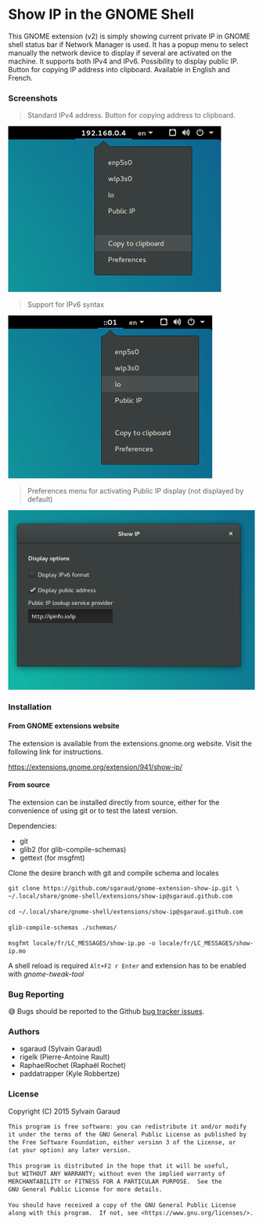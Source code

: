 # Show IP in the GNOME Shell

This GNOME extension (v2) is simply showing current private IP in
GNOME shell status bar if Network Manager is used.  It has a popup
menu to select manually the network device to display if several are
activated on the machine. It supports both IPv4 and IPv6. Possibility to 
display public IP. Button for copying IP address into clipboard. Available in English and French.

### Screenshots

> Standard IPv4 address. Button for copying address to clipboard.

![Show IP extension on GNOME shell, IPv4](show_ipv4_screenshot.png?raw=true
 "Show IPv4 GNOME extension")

> Support for IPv6 syntax

![Show IP extension on GNOME shell, IPv6 compatible](show_ipv6_screenshot.png?raw=true
 "Show IPv6 GNOME extension")

> Preferences menu for activating Public IP display (not displayed by default)

![Show IP extension preference menu](show_ip_pref_menu_screenshot.png?raw=true
 "Show IP pref menu GNOME extension")


### Installation

#### From GNOME extensions website

The extension is available from the
extensions.gnome.org website. Visit the following link for
instructions.

https://extensions.gnome.org/extension/941/show-ip/

#### From source

The extension can be installed directly from source,
either for the convenience of using git or to test the latest version.

Dependencies:
 * git
 * glib2 (for glib-compile-schemas)
 * gettext (for msgfmt)

Clone the desire branch with git and compile schema and locales 

    git clone https://github.com/sgaraud/gnome-extension-show-ip.git \
    ~/.local/share/gnome-shell/extensions/show-ip@sgaraud.github.com
    
    cd ~/.local/share/gnome-shell/extensions/show-ip@sgaraud.github.com
    
    glib-compile-schemas ./schemas/
    
    msgfmt locale/fr/LC_MESSAGES/show-ip.po -o locale/fr/LC_MESSAGES/show-ip.mo

A shell reload is required <code>Alt+F2 r Enter</code> and extension
has to be enabled with *gnome-tweak-tool*

### Bug Reporting

:sweat_smile: Bugs should be reported to the Github [bug tracker
issues](https://github.com/sgaraud/gnome-extension-show-ip/issues).

### Authors

  * sgaraud (Sylvain Garaud)
  * rigelk (Pierre-Antoine Rault)
  * RaphaelRochet (Raphaël Rochet) 
  * paddatrapper (Kyle Robbertze)

### License

Copyright (C) 2015 Sylvain Garaud

    This program is free software: you can redistribute it and/or modify
    it under the terms of the GNU General Public License as published by
    the Free Software Foundation, either version 3 of the License, or
    (at your option) any later version.

    This program is distributed in the hope that it will be useful,
    but WITHOUT ANY WARRANTY; without even the implied warranty of
    MERCHANTABILITY or FITNESS FOR A PARTICULAR PURPOSE.  See the
    GNU General Public License for more details.

    You should have received a copy of the GNU General Public License
    along with this program.  If not, see <https://www.gnu.org/licenses/>.
